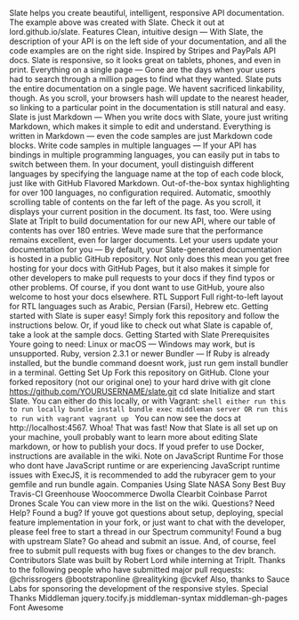 Slate helps you create beautiful, intelligent, responsive API documentation. The example above was created with Slate. Check it out at lord.github.io/slate. Features Clean, intuitive design — With Slate, the description of your API is on the left side of your documentation, and all the code examples are on the right side. Inspired by Stripes and PayPals API docs. Slate is responsive, so it looks great on tablets, phones, and even in print. Everything on a single page — Gone are the days when your users had to search through a million pages to find what they wanted. Slate puts the entire documentation on a single page. We havent sacrificed linkability, though. As you scroll, your browsers hash will update to the nearest header, so linking to a particular point in the documentation is still natural and easy. Slate is just Markdown — When you write docs with Slate, youre just writing Markdown, which makes it simple to edit and understand. Everything is written in Markdown — even the code samples are just Markdown code blocks. Write code samples in multiple languages — If your API has bindings in multiple programming languages, you can easily put in tabs to switch between them. In your document, youll distinguish different languages by specifying the language name at the top of each code block, just like with GitHub Flavored Markdown. Out-of-the-box syntax highlighting for over 100 languages, no configuration required. Automatic, smoothly scrolling table of contents on the far left of the page. As you scroll, it displays your current position in the document. Its fast, too. Were using Slate at TripIt to build documentation for our new API, where our table of contents has over 180 entries. Weve made sure that the performance remains excellent, even for larger documents. Let your users update your documentation for you — By default, your Slate-generated documentation is hosted in a public GitHub repository. Not only does this mean you get free hosting for your docs with GitHub Pages, but it also makes it simple for other developers to make pull requests to your docs if they find typos or other problems. Of course, if you dont want to use GitHub, youre also welcome to host your docs elsewhere. RTL Support Full right-to-left layout for RTL languages such as Arabic, Persian (Farsi), Hebrew etc. Getting started with Slate is super easy! Simply fork this repository and follow the instructions below. Or, if youd like to check out what Slate is capable of, take a look at the sample docs. Getting Started with Slate Prerequisites Youre going to need: Linux or macOS — Windows may work, but is unsupported. Ruby, version 2.3.1 or newer Bundler — If Ruby is already installed, but the bundle command doesnt work, just run gem install bundler in a terminal. Getting Set Up Fork this repository on GitHub. Clone your forked repository (not our original one) to your hard drive with git clone https://github.com/YOURUSERNAME/slate.git cd slate Initialize and start Slate. You can either do this locally, or with Vagrant: ```shell either run this to run locally bundle install bundle exec middleman server OR run this to run with vagrant vagrant up ``` You can now see the docs at http://localhost:4567. Whoa! That was fast! Now that Slate is all set up on your machine, youll probably want to learn more about editing Slate markdown, or how to publish your docs. If youd prefer to use Docker, instructions are available in the wiki. Note on JavaScript Runtime For those who dont have JavaScript runtime or are experiencing JavaScript runtime issues with ExecJS, it is recommended to add the rubyracer gem to your gemfile and run bundle again. Companies Using Slate NASA Sony Best Buy Travis-CI Greenhouse Woocommerce Dwolla Clearbit Coinbase Parrot Drones Scale You can view more in the list on the wiki. Questions? Need Help? Found a bug? If youve got questions about setup, deploying, special feature implementation in your fork, or just want to chat with the developer, please feel free to start a thread in our Spectrum community! Found a bug with upstream Slate? Go ahead and submit an issue. And, of course, feel free to submit pull requests with bug fixes or changes to the dev branch. Contributors Slate was built by Robert Lord while interning at TripIt. Thanks to the following people who have submitted major pull requests: @chrissrogers @bootstraponline @realityking @cvkef Also, thanks to Sauce Labs for sponsoring the development of the responsive styles. Special Thanks Middleman jquery.tocify.js middleman-syntax middleman-gh-pages Font Awesome
